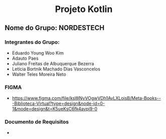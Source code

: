 # <center> Projeto Kotlin </center>

## Nome do Grupo: <b> NORDESTECH </b>

### Integrantes do Grupo:

- Eduardo Young Woo Kim
- Adauto Paes
- Juliano Freitas de Albuquerque Bezerra
- Letícia Bortnik Machado Dias Vasconcelos
- Walter Teles Moreira Neto

### FIGMA

- https://www.figma.com/file/ksWNyVOgwVDh1AvLXLoisB/Meta-Books---Biblioteca-Virtual?type=design&node-id=0-1&mode=design&t=K5ueKsC6fk4avpj9-0

### Documento de Requisitos

- 

